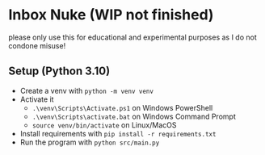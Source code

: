 # Inbox Nuke (WIP not finished)
please only use this for educational and experimental purposes as I do not condone misuse!

## Setup (Python 3.10)
* Create a venv with `python -m venv venv`
* Activate it
  * `.\venv\Scripts\Activate.ps1` on Windows PowerShell
  * `.\venv\Scripts\activate.bat` on Windows Command Prompt
  * `source venv/bin/activate` on Linux/MacOS
* Install requirements with `pip install -r requirements.txt`
* Run the program with `python src/main.py`
